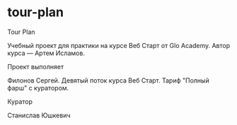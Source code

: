 # tour-plan

Tour Plan

Учебный проект для практики на курсе Веб Старт от Glo Academy. Автор курса — Артем Исламов.

Проект выполняет

Филонов Сергей. Девятый поток курса Веб Старт. Тариф "Полный фарш" с куратором.

Куратор

Станислав Юшкевич

